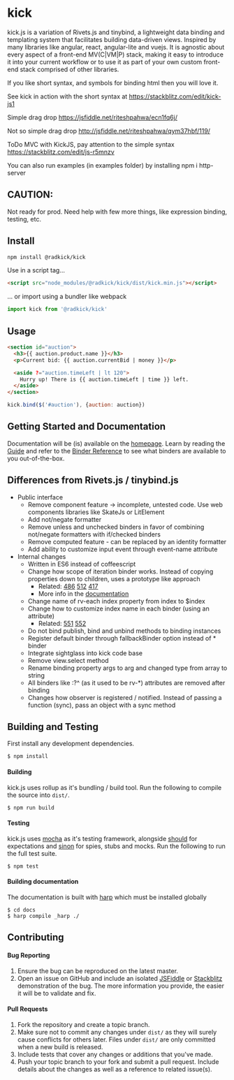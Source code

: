 # kick

kick.js is a variation of Rivets.js and tinybind, a lightweight data binding and templating system that facilitates building data-driven views. Inspired by many libraries like angular, react, angular-lite and vuejs. It is agnostic about every aspect of a front-end MV(C|VM|P) stack, making it easy to introduce it into your current workflow or to use it as part of your own custom front-end stack comprised of other libraries.

If you like short syntax, and symbols for binding html then you will love it.

See kick in action with the short syntax at https://stackblitz.com/edit/kick-js1

Simple drag drop https://jsfiddle.net/riteshpahwa/ecn1fq6j/

Not so simple drag drop http://jsfiddle.net/riteshpahwa/qym37hbf/119/

ToDo MVC with KickJS, pay attention to the simple syntax https://stackblitz.com/edit/js-r5mnzv

You can also run examples (in examples folder) by installing npm i http-server

## CAUTION: 

Not ready for prod. Need help with few more things, like expression binding, testing, etc.


## Install

```bash
npm install @radkick/kick
```

Use in a script tag...

```html
<script src="node_modules/@radkick/kick/dist/kick.min.js"></script>
```

... or import using a bundler like webpack

```javascript
import kick from '@radkick/kick'
```


## Usage

```html
<section id="auction">
  <h3>{{ auction.product.name }}</h3>
  <p>Current bid: {{ auction.currentBid | money }}</p>

  <aside ?="auction.timeLeft | lt 120">
    Hurry up! There is {{ auction.timeLeft | time }} left.
  </aside>
</section>
```

```javascript
kick.bind($('#auction'), {auction: auction})
```

## Getting Started and Documentation

Documentation will be (is) available on the [homepage](http://radkick.github.io/kickjs/). Learn by reading the [Guide](http://radkick.github.io/kickjs/docs/guide/) and refer to the [Binder Reference](http://radkick.github.io/kickjs/docs/reference/) to see what binders are available to you out-of-the-box.

## Differences from Rivets.js / tinybind.js

* Public interface
  * Remove component feature -> incomplete, untested code. Use web components libraries like SkateJs or LitElement
  * Add not/negate formatter
  * Remove unless and unchecked binders in favor of combining not/negate formatters with if/checked binders
  * Remove computed feature - can be replaced by an identity formatter
  * Add ability to customize input event through event-name attribute
* Internal changes
  * Written in ES6 instead of coffeescript
  * Change how scope of iteration binder works. Instead of copying properties down to children, uses a prototype like approach
    * Related: [486](https://github.com/mikeric/rivets/issues/486) [512](https://github.com/mikeric/rivets/issues/512) [417](https://github.com/mikeric/rivets/pull/417)
    * More info in the [documentation](https://radkick.github.io/kick/docs/reference/#each-[item])
  * Change name of rv-each index property from index to $index
  * Change how to customize index name in each binder (using an attribute)
    * Related: [551](https://github.com/mikeric/rivets/issues/551) [552](https://github.com/mikeric/rivets/pull/552)
  * Do not bind publish, bind and unbind methods to binding instances
  * Register default binder through fallbackBinder option instead of * binder
  * Integrate sightglass into kick code base
  * Remove view.select method
  * Rename binding property args to arg and changed type from array to string
  * All binders like :?^ (as it used to be rv-*) attributes are removed after binding
  * Changes how observer is registered / notified. Instead of passing a function (sync), pass an object with a sync method


## Building and Testing

First install any development dependencies.

```
$ npm install
```

#### Building

kick.js uses rollup as it's bundling / build tool. Run the following to compile the source into `dist/`.

```
$ npm run build
```

#### Testing

kick.js uses [mocha](http://visionmedia.github.io/mocha/) as it's testing framework, alongside [should](https://github.com/visionmedia/should.js/) for expectations and [sinon](http://sinonjs.org/) for spies, stubs and mocks. Run the following to run the full test suite.

```
$ npm test
```

#### Building documentation

The documentation is built with [harp](http://harpjs.com/) which must be installed globally

```
$ cd docs
$ harp compile _harp ./
```


## Contributing

#### Bug Reporting

1. Ensure the bug can be reproduced on the latest master.
2. Open an issue on GitHub and include an isolated [JSFiddle](http://jsfiddle.net/) or [Stackblitz](https://stackblitz.com) demonstration of the bug. The more information you provide, the easier it will be to validate and fix.

#### Pull Requests

1. Fork the repository and create a topic branch.
3. Make sure not to commit any changes under `dist/` as they will surely cause conflicts for others later. Files under `dist/` are only committed when a new build is released.
4. Include tests that cover any changes or additions that you've made.
5. Push your topic branch to your fork and submit a pull request. Include details about the changes as well as a reference to related issue(s).
